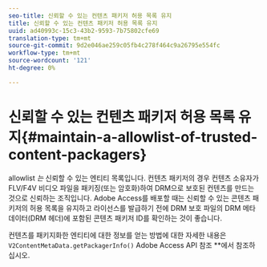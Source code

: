 ```yaml
---
seo-title: 신뢰할 수 있는 컨텐츠 패키저 허용 목록 유지
title: 신뢰할 수 있는 컨텐츠 패키저 허용 목록 유지
uuid: ad40993c-15c3-43b2-9593-7b75802cfe69
translation-type: tm+mt
source-git-commit: 9d2e046ae259c05fb4c278f464c9a26795e554fc
workflow-type: tm+mt
source-wordcount: '121'
ht-degree: 0%

---
```



# 신뢰할 수 있는 컨텐츠 패키저 허용 목록 유지{#maintain-a-allowlist-of-trusted-content-packagers}

allowlist *는* 신뢰할 수 있는 엔티티 목록입니다. 컨텐츠 패키저의 경우 컨텐츠 소유자가 FLV/F4V 비디오 파일을 패키징(또는 암호화)하여 DRM으로 보호된 컨텐츠를 만드는 것으로 신뢰하는 조직입니다. Adobe Access를 배포할 때는 신뢰할 수 있는 콘텐츠 패키저의 허용 목록을 유지하고 라이선스를 발급하기 전에 DRM 보호 파일의 DRM 메타데이터(DRM 헤더)에 포함된 콘텐츠 패키저 ID를 확인하는 것이 좋습니다.

컨텐츠를 패키지화한 엔티티에 대한 정보를 얻는 방법에 대한 자세한 내용은 `V2ContentMetaData.getPackagerInfo()` Adobe Access API 참조 **&#x200B;에서 참조하십시오.
